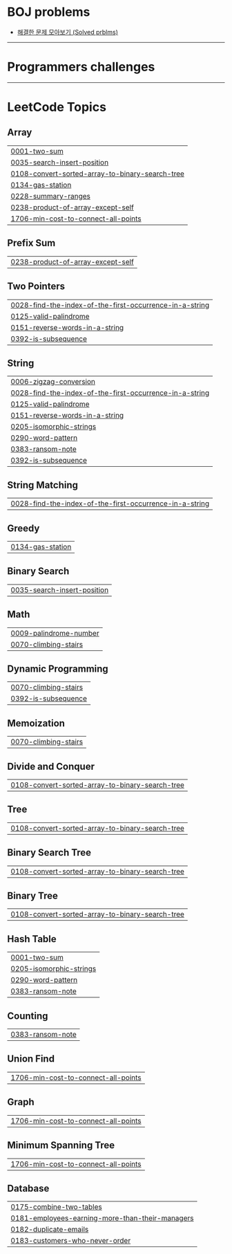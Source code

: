 # BOJ problems
- [해결한 문제 모아보기 (Solved prblms)](https://solved.ac/profile/zoe1012/solved)

<!-- BAEKJOON:START -->

<!-- BAEKJOON:END -->

[//]: # (이 `<!-- BAEKJOON:START -->`와 `<!-- BAEKJOON:END -->` 표시가 있어야, '비서' 스크립트가 정확히 어디를 업데이트해야 할지 알 수 있습니다.)

---

# Programmers challenges

---

<!---LeetCode Topics Start-->
# LeetCode Topics
## Array
|  |
| ------- |
| [0001-two-sum](https://github.com/meraki6512/Algorithm25/tree/main/LeetCode/0001-two-sum) |
| [0035-search-insert-position](https://github.com/meraki6512/Algorithm25/tree/main/LeetCode/0035-search-insert-position) |
| [0108-convert-sorted-array-to-binary-search-tree](https://github.com/meraki6512/Algorithm25/tree/main/LeetCode/0108-convert-sorted-array-to-binary-search-tree) |
| [0134-gas-station](https://github.com/meraki6512/Algorithm25/tree/main/LeetCode/0134-gas-station) |
| [0228-summary-ranges](https://github.com/meraki6512/Algorithm25/tree/main/LeetCode/0228-summary-ranges) |
| [0238-product-of-array-except-self](https://github.com/meraki6512/Algorithm25/tree/main/LeetCode/0238-product-of-array-except-self) |
| [1706-min-cost-to-connect-all-points](https://github.com/meraki6512/Algorithm25/tree/main/LeetCode/1706-min-cost-to-connect-all-points) |
## Prefix Sum
|  |
| ------- |
| [0238-product-of-array-except-self](https://github.com/meraki6512/Algorithm25/tree/main/LeetCode/0238-product-of-array-except-self) |
## Two Pointers
|  |
| ------- |
| [0028-find-the-index-of-the-first-occurrence-in-a-string](https://github.com/meraki6512/Algorithm25/tree/main/LeetCode/0028-find-the-index-of-the-first-occurrence-in-a-string)                                                            |
| [0125-valid-palindrome](https://github.com/meraki6512/Algorithm25/tree/main/LeetCode/0125-valid-palindrome)                   |
| [0151-reverse-words-in-a-string](https://github.com/meraki6512/Algorithm25/tree/main/LeetCode/0151-reverse-words-in-a-string) |
| [0392-is-subsequence](https://github.com/meraki6512/Algorithm25/tree/main/LeetCode/0392-is-subsequence)                       |
## String
|  |
| ------- |
| [0006-zigzag-conversion](https://github.com/meraki6512/Algorithm25/tree/main/LeetCode/0006-zigzag-conversion)                                                                       |
| [0028-find-the-index-of-the-first-occurrence-in-a-string](https://github.com/meraki6512/Algorithm25/tree/main/LeetCode/0028-find-the-index-of-the-first-occurrence-in-a-string)                                      |
| [0125-valid-palindrome](https://github.com/meraki6512/Algorithm25/tree/main/LeetCode/0125-valid-palindrome)                                                                        |
| [0151-reverse-words-in-a-string](https://github.com/meraki6512/Algorithm25/tree/main/LeetCode/0151-reverse-words-in-a-string)                                                               |
| [0205-isomorphic-strings](https://github.com/meraki6512/Algorithm25/tree/main/LeetCode/0205-isomorphic-strings)                                                                      |
| [0290-word-pattern](https://github.com/meraki6512/Algorithm25/tree/main/LeetCode/0290-word-pattern)                                                                            |
| [0383-ransom-note](https://github.com/meraki6512/Algorithm25/tree/main/LeetCode/0383-ransom-note)                                                                             |
| [0392-is-subsequence](https://github.com/meraki6512/Algorithm25/tree/main/LeetCode/0392-is-subsequence) |
## String Matching
|  |
| ------- |
| [0028-find-the-index-of-the-first-occurrence-in-a-string](https://github.com/meraki6512/Algorithm25/tree/main/LeetCode/0028-find-the-index-of-the-first-occurrence-in-a-string) |
## Greedy
|  |
| ------- |
| [0134-gas-station](https://github.com/meraki6512/Algorithm25/tree/main/LeetCode/0134-gas-station) |
## Binary Search
|  |
| ------- |
| [0035-search-insert-position](https://github.com/meraki6512/Algorithm25/tree/main/LeetCode/0035-search-insert-position) |
## Math
|  |
| ------- |
| [0009-palindrome-number](https://github.com/meraki6512/Algorithm25/tree/master/LeetCode/0009-palindrome-number) |
| [0070-climbing-stairs](https://github.com/meraki6512/Algorithm25/tree/main/LeetCode/0070-climbing-stairs)       |
## Dynamic Programming
|  |
| ------- |
| [0070-climbing-stairs](https://github.com/meraki6512/Algorithm25/tree/main/LeetCode/0070-climbing-stairs) |
| [0392-is-subsequence](https://github.com/meraki6512/Algorithm25/tree/main/LeetCode/0392-is-subsequence) |
## Memoization
|  |
| ------- |
| [0070-climbing-stairs](https://github.com/meraki6512/Algorithm25/tree/main/LeetCode/0070-climbing-stairs) |
## Divide and Conquer
|  |
| ------- |
| [0108-convert-sorted-array-to-binary-search-tree](https://github.com/meraki6512/Algorithm25/tree/main/LeetCode/0108-convert-sorted-array-to-binary-search-tree)  |
## Tree
|  |
| ------- |
| [0108-convert-sorted-array-to-binary-search-tree](https://github.com/meraki6512/Algorithm25/tree/main/LeetCode/0108-convert-sorted-array-to-binary-search-tree)  |
## Binary Search Tree
|  |
| ------- |
| [0108-convert-sorted-array-to-binary-search-tree](https://github.com/meraki6512/Algorithm25/tree/main/LeetCode/0108-convert-sorted-array-to-binary-search-tree) |
## Binary Tree
|  |
| ------- |
| [0108-convert-sorted-array-to-binary-search-tree](https://github.com/meraki6512/Algorithm25/tree/main/LeetCode/0108-convert-sorted-array-to-binary-search-tree) |
## Hash Table
|  |
| ------- |
| [0001-two-sum](https://github.com/meraki6512/Algorithm25/tree/main/LeetCode/0001-two-sum)            |
| [0205-isomorphic-strings](https://github.com/meraki6512/Algorithm25/tree/main/LeetCode/0205-isomorphic-strings) |
| [0290-word-pattern](https://github.com/meraki6512/Algorithm25/tree/main/LeetCode/0290-word-pattern)       |
| [0383-ransom-note](https://github.com/meraki6512/Algorithm25/tree/main/LeetCode/0383-ransom-note)        |
## Counting
|  |
| ------- |
| [0383-ransom-note](https://github.com/meraki6512/Algorithm25/tree/main/LeetCode/0383-ransom-note)  |
## Union Find
|  |
| ------- |
| [1706-min-cost-to-connect-all-points](https://github.com/meraki6512/Algorithm25/tree/main/LeetCode/1706-min-cost-to-connect-all-points)  |
## Graph
|  |
| ------- |
| [1706-min-cost-to-connect-all-points](https://github.com/meraki6512/Algorithm25/tree/main/LeetCode/1706-min-cost-to-connect-all-points) |
## Minimum Spanning Tree
|  |
| ------- |
| [1706-min-cost-to-connect-all-points](https://github.com/meraki6512/Algorithm25/tree/main/LeetCode/1706-min-cost-to-connect-all-points) |
## Database
|                                                                                                                                                                   |
|-------------------------------------------------------------------------------------------------------------------------------------------------------------------|
| [0175-combine-two-tables](https://github.com/meraki6512/Algorithm25/tree/master/LeetCode/0175-combine-two-tables)                                                 |
| [0181-employees-earning-more-than-their-managers](https://github.com/meraki6512/Algorithm25/tree/master/LeetCode/0181-employees-earning-more-than-their-managers) |
| [0182-duplicate-emails](https://github.com/meraki6512/Algorithm25/tree/master/LeetCode/0182-duplicate-emails)                                                     |
| [0183-customers-who-never-order](https://github.com/meraki6512/Algorithm25/tree/master/0183-customers-who-never-order)                                            |
<!---LeetCode Topics End-->
